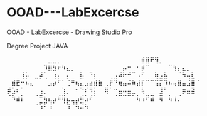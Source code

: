 # OOAD---LabExcercse
OOAD - LabExcercse - Drawing Studio Pro

Degree Project JAVA

⠀⠀⠀⠀⠀⠀⠀⠀⠀⣀⣀⡀⠀⠀⠀⠀⠀⠀⠀⠀⠀
⠀⠀⠀⠀⠀⠀⠀⠀⣾⣿⠟⢻⡀⠀⠀⠀⠀⠀⠀⠀⠀
⠀⠀⠀⠀⠀⠀⠀⠀⠹⣿⣳⠖⠳⣄⡀⠀⠀⠀⠀⠀⠀
⠀⠀⠀⠀⡤⠒⠀⠂⡾⠉⠀⠀⠀⠀⠉⢳⡄⣄⡀⠀⠀
⠀⠀⠀⢸⡥⠀⣀⡼⢁⠀⢰⡄⠀⡄⠀⠀⣧⠀⠙⡆⠀
⠀⢀⣠⠼⠗⠚⠉⠠⠋⠀⠀⢷⣠⣧⠀⠀⠈⠳⢤⣇⠀
⠀⣾⣟⠒⠦⣄⠀⠀⠀⣠⡴⠋⠁⢈⠛⢦⣄⣠⣴⣾⣷
⢀⡟⠙⢶⣤⠬⠷⣼⡏⠉⠉⢩⡍⠹⠦⢤⣿⣤⣨⣿⠈
⡾⣡⠆⠁⠀⠀⠀⢠⡀⠀⠀⠀⢱⡀⠀⠂⠙⠎⠻⡅⠀
⢿⠁⠒⣤⠤⣤⣀⠀⢧⠀⠀⠀⣸⠃⠀⠀⠀⡶⣤⣽⠀
⠈⠳⣴⡇⠀⠀⠈⠛⢦⣄⣠⠾⢿⣄⣀⣠⠾⣡⠞⠁⠀
⠀⠀⠈⠉⠉⠉⠁⢧⢠⠟⣽⠀⢿⠀⢧⢰⡈⠀⠀⠀⠀
⠀⠀⠀⠀⠀⠀⠐⢫⠏⢸⠁⠀⠈⢳⠘⢧⣙⢦⠀⠀⠀
